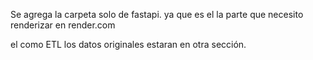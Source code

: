 Se agrega la carpeta solo de fastapi. ya que es el la parte que necesito renderizar en render.com

el como ETL los datos originales estaran en otra sección.
